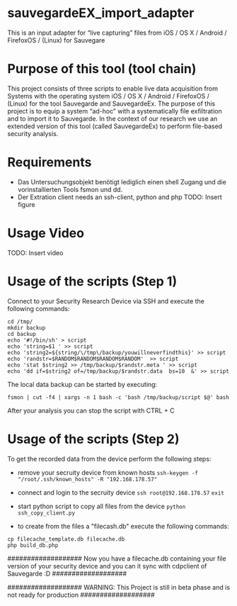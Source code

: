 # sauvegardeEX_import_adapter
This is an input adapter for “live capturing” files from iOS / OS X / Android / FirefoxOS / (Linux) for Sauvegare 

# Purpose of this tool (tool chain)
This project consists of three scripts to enable live data acquisition from Systems with the operating system iOS / OS X / Android / FirefoxOS / (Linux) for the tool Sauvegarde and SauvegardeEx. The purpose of this project is to equip a system “ad-hoc” with a systematically file exfiltration and to import it to Sauvegarde. In the context of our research we use an extended version of this tool (called SauvegardeEx) to perform file-based security analysis.

# Requirements
- Das Untersuchungsobjekt benötigt lediglich einen shell Zugang und die vorinstallierten Tools fsmon und dd.
- Der Extration client needs an ssh-client, python and php
TODO: Insert figure

# Usage Video
TODO: Insert video

# Usage of the scripts (Step 1)
Connect to your Security Research Device via SSH and execute the following commands:
```
cd /tmp/
mkdir backup
cd backup
echo '#!/bin/sh' > script
echo 'string=$1 ' >> script
echo 'string2=${string/\/tmp\/backup/youwillneverfindthis}' >> script
echo 'randstr=$RANDOM$RANDOM$RANDOM$RANDOM'  >> script
echo 'stat $string2 >> /tmp/backup/$randstr.meta ' >> script
echo 'dd if=$string2 of=/tmp/backup/$randstr.data  bs=10  &' >> script
```

The local data backup can be started by executing:
```
fsmon | cut -f4 | xargs -n 1 bash -c 'bash /tmp/backup/script $@' bash
```

After your analysis you can stop the script with CTRL + C


# Usage of the scripts (Step 2)
To get the recorded data from the device perform the following steps:

- remove your secruity device from known hosts
`ssh-keygen -f "/root/.ssh/known_hosts" -R "192.168.178.57"`

- connect and login to the secruity device
`ssh root@192.168.178.57`
`exit`

- start python script to copy all files from the device
`python ssh_copy_client.py`

- to create from the files a "filecash.db" execute the following commands:
```
cp filecache_template.db filecache.db
php build_db.php
```
###################
Now you have a filecache.db containing your file version of your security device and you can it sync with cdpclient of Sauvegarde :D
###################

###################
WARNING: This Project is still in beta phase and is not ready for production
###################
